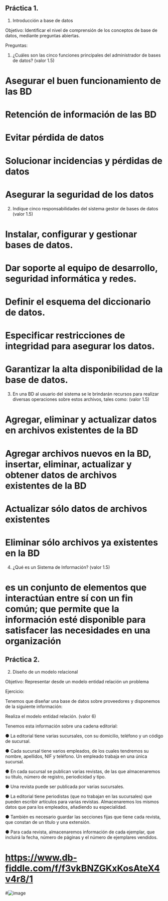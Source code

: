 ## Práctica 1.

1. Introducción a base de datos

Objetivo: Identificar el nivel de comprensión de los conceptos de base de datos,
mediante preguntas abiertas.
 
Preguntas:

1. ¿Cuáles son las cinco funciones principales del administrador de bases de datos?
(valor 1.5)
# Asegurar el buen funcionamiento de las BD
# Retención de información de las BD
# Evitar pérdida de datos
# Solucionar incidencias y pérdidas de datos
# Asegurar la seguridad de los datos

2. Indíque cinco responsabilidades del sistema gestor de bases de datos (valor 1.5)
# Instalar, configurar y gestionar bases de datos.
# Dar soporte al equipo de desarrollo, seguridad informática y redes.
# Definir el esquema del diccionario de datos.
# Especificar restricciones de integridad para asegurar los datos.
# Garantizar la alta disponibilidad de la base de datos.

3. En una BD al usuario del sistema se le brindarán recursos para realizar diversas
operaciones sobre estos archivos, tales como: (valor 1.5)
# Agregar, eliminar y actualizar datos en archivos existentes de la BD
# Agregar archivos nuevos en la BD, insertar, eliminar, actualizar y obtener datos de archivos existentes de la BD
# Actualizar sólo datos de archivos existentes
# Eliminar sólo archivos ya existentes en la BD

4. ¿Qué es un Sistema de Información? (valor 1.5)
# es un conjunto de elementos que interactúan entre sí con un fin común; que permite que la información esté disponible para satisfacer las necesidades en una organización

## Práctica 2.

2. Diseño de un modelo relacional

Objetivo: Representar desde un modelo entidad relación un problema


Ejercicio:

Tenemos que diseñar una base de datos sobre proveedores y disponemos de la siguiente
información:

Realiza el modelo entidad relación. (valor 6)

Tenemos esta información sobre una cadena editorial:

● La editorial tiene varias sucursales, con su domicilio, teléfono y un código de
sucursal.

● Cada sucursal tiene varios empleados, de los cuales tendremos su nombre,
apellidos, NIF y teléfono. Un empleado trabaja en una única sucursal.

● En cada sucursal se publican varias revistas, de las que almacenaremos su título,
número de registro, periodicidad y tipo.

● Una revista puede ser publicada por varias sucursales.

● La editorial tiene periodistas (que no trabajan en las sucursales) que pueden
escribir artículos para varias revistas. Almacenaremos los mismos datos que para
los empleados, añadiendo su especialidad.

● También es necesario guardar las secciones fijas que tiene cada revista, que
constan de un título y una extensión.

● Para cada revista, almacenaremos información de cada ejemplar, que incluirá la
fecha, número de páginas y el número de ejemplares vendidos.

# https://www.db-fiddle.com/f/f3vkBNZGKxKosAteX4v4r8/1
#![image](https://user-images.githubusercontent.com/104279876/170845766-1e822923-0319-46a1-bf6a-47073cf1510c.png)

